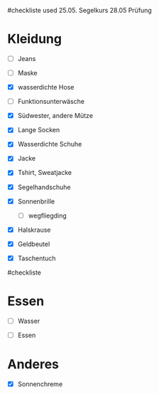 #checkliste
used 25.05. Segelkurs
28.05 Prüfung 


# Kleidung 
- [ ] Jeans 
- [ ] Maske
- [x] wasserdichte Hose 
- [ ] Funktionsunterwäsche 
- [x] Südwester, andere Mütze
- [x] Lange Socken 
- [x] Wasserdichte Schuhe 
- [x] Jacke 
- [x] Tshirt, Sweatjacke 
- [x] Segelhandschuhe 
- [x] Sonnenbrille
	- [ ] wegfliegding
- [x] Halskrause
- [x] Geldbeutel
- [x] Taschentuch 


#checkliste 

# Essen
- [ ] Wasser 
- [ ] Essen 


# Anderes 

- [x] Sonnenchreme